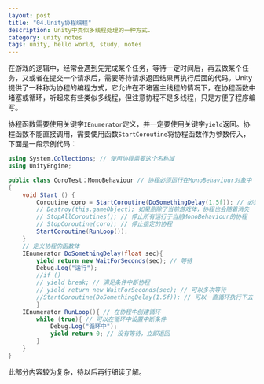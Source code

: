 ```yaml
---
layout: post
title: "04.Unity协程编程"
description: Unity中类似多线程处理的一种方式.
category: unity notes
tags: unity, hello world, study, notes
---
```


在游戏的逻辑中，经常会遇到先完成某个任务，等待一定时间后，再去做某个任务，又或者在提交一个请求后，需要等待请求返回结果再执行后面的代码。Unity提供了一种称为协程的编程方式，它允许在不堵塞主线程的情况下，在协程函数中堵塞或循环，听起来有些类似多线程，但注意协程不是多线程，只是方便了程序编写。

协程函数需要使用关键字`IEnumerator`定义，并一定要使用关键字`yield`返回。协程函数不能直接调用，需要使用函数`StartCoroutine`将协程函数作为参数传入，下面是一段示例代码：

```C#
using System.Collections; // 使用协程需要这个名称域
using UnityEngine;

public class CoroTest：MonoBehaviour // 协程必须运行在MonoBehaviour对象中
{
	void Start () {
		Coroutine coro = StartCoroutine(DoSomethingDelay(1.5f)); // 必须使用StartCoroutine执行协程
		// Destroy(this.gameObject); 如果删除了当前游戏体，协程也会随着消失
		// StopAllCoroutines(); // 停止所有运行于当前MonoBehaviour的协程
		// StopCoroutine(coro); // 停止指定的协程
		StartCoroutine(RunLoop());
	}
	// 定义协程的函数体
	IEnumerator DoSomethingDelay(float sec){
      	yield return new WaitForSeconds(sec); // 等待
		Debug.Log("运行");
		//if () 
        // yield break; // 满足条件中断协程
        // yield return new WaitForSeconds(sec); // 可以多次等待
        //StartCoroutine(DoSomethingDelay(1.5f)); // 可以一直循环执行下去
        }
    IEnumerator RunLoop(){ // 在协程中创建循环
    	while (true){ // 可以在循环中设置中断条件
            Debug.Log("循环中");
            yield return 0; // 没有等待，立即返回
        }
    }
}
```

此部分内容较为复杂，待以后再行细读了解。